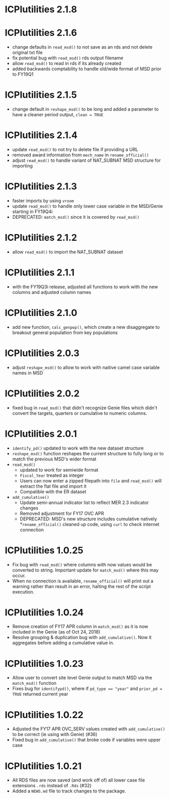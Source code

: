 # ICPIutilities 2.1.8

# ICPIutilities 2.1.6
* change defaults in `read_msd()` to not save as an rds and not delete original txt file
* fix potential bug with `read_msd()` rds output filename
* allow `read_msd()` to read in rds if its already created
* added backwards comptability to handle old/wide format of MSD prior to FY19Q1

# ICPIutilities 2.1.5
* change default in `reshape_msd()` to be long and added a parameter to have a cleaner period output, `clean = TRUE`

# ICPIutilities 2.1.4
* update `read_msd()` to not try to delete file if providing a URL
* removed award information from `mech_name` in `rename_official()`
* adjust `read_msd()` to handle variant of NAT_SUBNAT MSD structure for importing

# ICPIutilities 2.1.3
* faster imports by using `vroom`
* update `read_msd()` to handle only lower case variable in the MSD/Genie starting in FY19Q4i
* DEPRECATED: `match_msd()` since it is covered by `read_msd()`

# ICPIutilities 2.1.2
* allow `read_msd()` to import the NAT_SUBNAT dataset

# ICPIutilities 2.1.1
* with the FY19Q3i release, adjusted all functions to work with the new columns and adjusted column names

# ICPIutilities 2.1.0
* add new function, `calc_genpop()`, which create a new disaggregate to breakout general population from key populations

# ICPIutilities 2.0.3
* adjust `reshape_msd()` to allow to work with naitive camel case variable names in MSD

# ICPIutilities 2.0.2
* fixed bug in `read_msd()` that didn't recognize Genie files which didn't convert the targets, quarters or cumulative to numeric columns.

# ICPIutilities 2.0.1

* `identify_pd()` updated to work with the new dataset structure
* `reshape_msd()` function reshapes the current structure to fully long or to match the previous MSD's wider format
* `read_msd()`
  - updated to work for semiwide format
  - `Fiscal_Year` treated as integer
  - Users can now enter a zipped filepath into `file` and `read_msd()` will extract the flat file and import it
  - Compatible with the ER dataset
* `add_cumulative()`
  - Update semi-annual indicator list to reflect MER 2.3 indicator changes
  - Removed adjustment for FY17 OVC APR
  - DEPRECATED: MSD's new structure includes cumulative natively
*`rename_official()` cleaned up code, using `curl` to check internet connection
  
# ICPIutilities 1.0.25

* Fix bug with `read_msd()` where columns with now values would be converted to string. Important update for `match_msd()` where this may occur.
* When no connection is available, `rename_official()` will print out a warning rather than result in an error, halting the rest of the script execution.

# ICPIutilities 1.0.24

* Remove creation of FY17 APR column in `match_msd()` as it is now included in the Genie (as of Oct 24, 2018)
* Resolve grouping & duplication bug with `add_cumulative()`. Now it aggregates before adding a cumulative value in. 

# ICPIutilities 1.0.23

* Allow user to convert site level Genie output to match MSD via the `match_msd()` function
* Fixes bug for `identifypd()`, where if `pd_type == "year"` and `prior_pd = TRUE` returned current year

# ICPIutilities 1.0.22

* Adjusted the FY17 APR OVC_SERV values created with `add_cumulative()` to be correct (ie using with Genie) (#36)
* Fixed bug in `add_cumulative()` that broke code if variables were upper case

# ICPIutilities 1.0.21

* All RDS files are now saved (and work off of) all lower case file extensions `.rds` instead of `.Rds` (#32)
* Added a `NEWS.md` file to track changes to the package.



